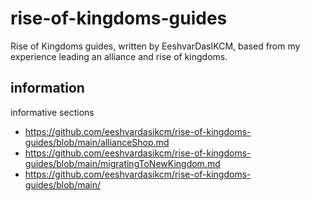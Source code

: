# rise-of-kingdoms-guides
Rise of Kingdoms guides, written by EeshvarDasIKCM, based from my experience leading an alliance and rise of kingdoms.
## information
informative sections
- https://github.com/eeshvardasikcm/rise-of-kingdoms-guides/blob/main/allianceShop.md
- https://github.com/eeshvardasikcm/rise-of-kingdoms-guides/blob/main/migratingToNewKingdom.md
- https://github.com/eeshvardasikcm/rise-of-kingdoms-guides/blob/main/
